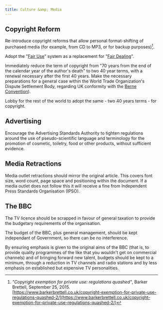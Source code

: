 ```yaml
---
title: Culture &amp; Media
---
```


## Copyright Reform

Re-introduce copyright reforms that allow personal format-shifting of purchased media (for example, from CD to MP3, or for backup purposes)[^format-shifting].

[^format-shifting]: *"Copyright exemption for private use: regulations quashed"*, Barker Brettell, September 25, 2015. [https://www.barkerbrettell.co.uk/copyright-exemption-for-private-use-regulations-quashed-2/](https://www.barkerbrettell.co.uk/copyright-exemption-for-private-use-regulations-quashed-2/)

Adopt the "[Fair Use](https://en.wikipedia.org/wiki/Fair_use)" system as a replacement for "[Fair Dealing](https://en.wikipedia.org/wiki/Fair_dealing_in_United_Kingdom_law)".

Immediately reduce the term of copyright from "70 years from the end of the calendar year of the author's death" to two 40 year terms, with a renewal necessary after the first 40 years. Make the necessary preparations for a general case within the World Trade Organization's Dispute Settlement Body, regarding UK conformity with the [Berne Convention](https://en.wikipedia.org/wiki/Berne_Convention_for_the_Protection_of_Literary_and_Artistic_Works)).

Lobby for the rest of the world to adopt the same - two 40 years terms - for copyright.

## Advertising

Encourage the Advertising Standards Authority to tighten regulations around the use of pseudo-scientific language and terminology for the promotion of cosmetic, toiletry, food or other products, without sufficient evidence.

## Media Retractions

Media outlet retractions should mirror the original article. This covers font size, word count, page space and positioning within the document. If a media outlet does not follow this it will receive a fine from Independent Press Standards Organisation (IPSO).

## The BBC

The TV licence should be scrapped in favour of general taxation to provide the budgetary requirements of the organisation.

The budget of the BBC, plus general management, should be kept independant of Government, so there can be no interference.

By ensuring emphasis is given to the original aims of the BBC (that is, to provide quality programmes of the like that you wouldn't get on commercial channels) and of bringing forward new talent, budgets should be kept to a minimum, through a reduction in TV channels and radio stations and by less emphasis on established but expensive TV personalities.